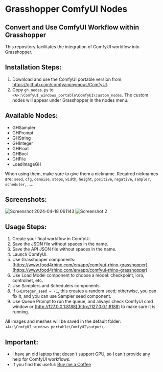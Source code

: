 # Grasshopper ComfyUI Nodes
## Convert and Use ComfyUI Workflow within Grasshopper

This repository facilitates the integration of ComfyUI workflow into Grasshopper.

## Installation Steps:

1. Download and use the ComfyUI portable version from https://github.com/comfyanonymous/ComfyUI.
2. Copy `gh_nodes.py` to `<A>:\ComfyUI_windows_portable\ComfyUI\custom_nodes`. The custom nodes will appear under Grasshopper in the nodes menu.

## Available Nodes:
- GHSampler
- GHPrompt
- GHString
- GHInteger
- GHFloat
- GHBool
- GHFile
- LoadImageGH

When using them, make sure to give them a nickname. Required nicknames are: `seed`, `cfg`, `denoise`, `steps`, `width`, `height`, `positive`, `negative`, `sampler`, `scheduler`, .....

## Screenshots:
![Screenshot 2024-04-18 061143](https://github.com/seghier/Grasshopper_ComfyUI/assets/6026588/76a2204e-3891-4204-87d4-6ddaf52703fd)
![Screenshot 2](https://github.com/seghier/Grasshopper_ComfyUI/assets/6026588/65ce6fad-682c-4f4f-8666-fcb9d1bfdc65)

## Usage Steps:
1. Create your final workflow in ComfyUI.
2. Save the JSON file without spaces in the name.
3. Save the API JSON file without spaces in the name.
4. Launch ComfyUI.
5. Use Grasshopper components: [https://www.food4rhino.com/en/app/comfyui-rhino-grasshopper](https://www.food4rhino.com/en/app/comfyui-rhino-grasshopper)
6. Use Load Model component to choose a model: checkpoint, lora, controlnet, etc.
7. Use Samplers and Schedulers components.
9. If `GHInteger_seed = -1`, this creates a random seed; otherwise, you can fix it, and you can use Sampler seed component.
10. Use Queue Prompt to run the queue, and always check ComfyUI cmd window or [http://127.0.0.1:8188](http://127.0.0.1:8188) to make sure it is running.

All images and meshes will be saved in the default folder: `<A>:\ComfyUI_windows_portable\ComfyUI\output\`.

## Important:
- I have an old laptop that doesn't support GPU, so I can't provide any help for ComfyUI workflows.
- If you find this useful: [Buy me a Coffee](https://buymeacoffee.com/seghier?t=true)
